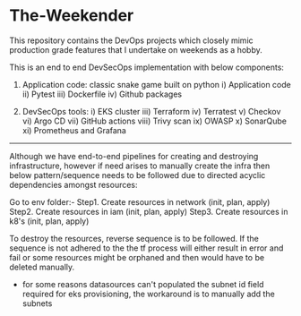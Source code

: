 # The-Weekender
This repository contains the DevOps projects which closely mimic production grade features that I undertake on weekends as a hobby.

This is an end to end  DevSecOps implementation with below components:

1. Application code: classic snake game built on python
i) Application code
ii) Pytest
iii) Dockerfile
iv) Github packages

2. DevSecOps tools:
i) EKS cluster
iii) Terraform
iv) Terratest
v) Checkov
vi) Argo CD
vii) GitHub actions
viii) Trivy scan
ix) OWASP 
x) SonarQube
xi) Prometheus and Grafana

_________________________________________________________

Although we have end-to-end pipelines for creating and destroying infrastructure, however if need arises to manually create the infra then below pattern/sequence needs to be followed due to directed acyclic dependencies amongst resources:

Go to env folder:-
Step1. Create resources in network (init, plan, apply)
Step2. Create resources in iam (init, plan, apply)
Step3. Create resources in k8's (init, plan, apply)

To destroy the resources, reverse sequence is to be followed. If the sequence is not adhered to the the tf process will either result in error and fail or some resources might be orphaned and then would have to be deleted manually.

* for some reasons datasources can't populated the subnet id field required for eks provisioning, the workaround is to manually add the subnets 